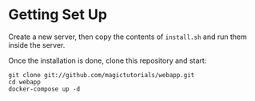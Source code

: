 Getting Set Up
==========

Create a new server, then copy the contents of `install.sh` and run them inside the server.

Once the installation is done, clone this repository and start:

```
git clone git://github.com/magictutorials/webapp.git
cd webapp
docker-compose up -d
```